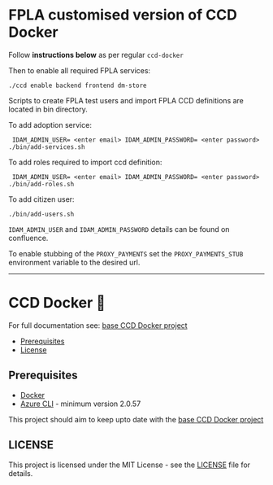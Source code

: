 # FPLA customised version of CCD Docker

Follow **instructions below** as per regular `ccd-docker`

Then to enable all required FPLA services:
  
  `./ccd enable backend frontend dm-store`

Scripts to create FPLA test users and import FPLA CCD definitions are located in bin directory.

To add adoption service: 

```
 IDAM_ADMIN_USER= <enter email> IDAM_ADMIN_PASSWORD= <enter password> ./bin/add-services.sh
```

To add roles required to import ccd definition: 

```
 IDAM_ADMIN_USER= <enter email> IDAM_ADMIN_PASSWORD= <enter password> ./bin/add-roles.sh
```

To add citizen user: 

```
./bin/add-users.sh
```

```IDAM_ADMIN_USER``` and ```IDAM_ADMIN_PASSWORD``` details can be found on confluence.

To enable stubbing of the ```PROXY_PAYMENTS``` set the ```PROXY_PAYMENTS_STUB``` environment variable to the desired url. 

----

# CCD Docker :whale:

For full documentation see: [base CCD Docker project](https://github.com/hmcts/ccd-docker)

- [Prerequisites](#prerequisites)
- [License](#license)

## Prerequisites

- [Docker](https://www.docker.com)
- [Azure CLI](https://docs.microsoft.com/en-us/cli/azure/install-azure-cli?view=azure-cli-latest) - minimum version 2.0.57 

This project should aim to keep upto date with the [base CCD Docker project](https://github.com/hmcts/ccd-docker)

## LICENSE

This project is licensed under the MIT License - see the [LICENSE](LICENSE.md) file for details.
